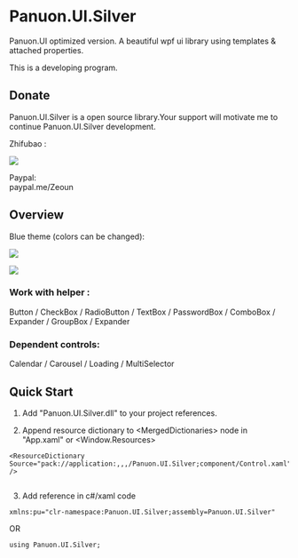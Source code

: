 # Panuon.UI.Silver
Panuon.UI optimized version. A beautiful wpf ui library using templates &amp; attached properties.

This is a developing program.

## Donate
Panuon.UI.Silver is a open source library.Your support will motivate me to continue Panuon.UI.Silver development.  

Zhifubao :

![](https://raw.githubusercontent.com/Ruris/Panuon.Documents/master/Resources/Global/zhifubao.jpg)

Paypal:  
paypal.me/Zeoun  


## Overview
Blue theme (colors can be changed):

![](https://raw.githubusercontent.com/Ruris/Panuon.Documents/master/Resources/Panuon.UI.Silver/overview.jpg)

![](https://raw.githubusercontent.com/Ruris/Panuon.Documents/master/Resources/Panuon.UI.Silver/overview_2.jpg)


### Work with helper :
Button / CheckBox / RadioButton / TextBox / PasswordBox / ComboBox / Expander / GroupBox / Expander

### Dependent controls:
Calendar / Carousel / Loading / MultiSelector

## Quick Start

1. Add "Panuon.UI.Silver.dll" to your project references.

2. Append resource dictionary to &lt;MergedDictionaries&gt; node in "App.xaml" or &lt;Window.Resources&gt;
```
<ResourceDictionary Source="pack://application:,,,/Panuon.UI.Silver;component/Control.xaml" />


```              

3. Add reference in c#/xaml code

```
xmlns:pu="clr-namespace:Panuon.UI.Silver;assembly=Panuon.UI.Silver"
```
OR 
```
using Panuon.UI.Silver;
```
